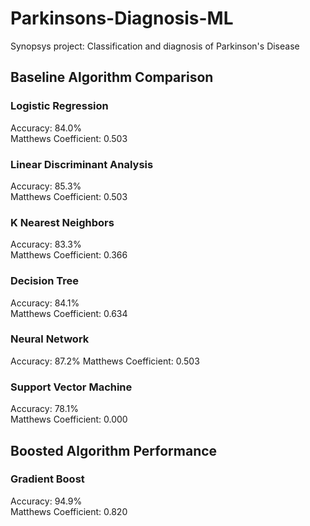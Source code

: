 # Parkinsons-Diagnosis-ML
Synopsys project: Classification and diagnosis of Parkinson's Disease 

## Baseline Algorithm Comparison
### Logistic Regression
Accuracy: 84.0%  
Matthews Coefficient: 0.503

### Linear Discriminant Analysis
Accuracy: 85.3%  
Matthews Coefficient: 0.503

### K Nearest Neighbors
Accuracy: 83.3%  
Matthews Coefficient: 0.366

### Decision Tree
Accuracy: 84.1%  
Matthews Coefficient: 0.634

### Neural Network
Accuracy: 87.2%
Matthews Coefficient: 0.503

### Support Vector Machine
Accuracy: 78.1%  
Matthews Coefficient: 0.000

## Boosted Algorithm Performance
### Gradient Boost
Accuracy: 94.9%  
Matthews Coefficient: 0.820
